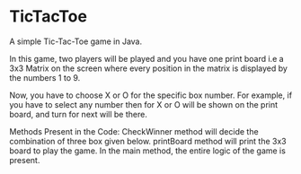 # TicTacToe
A simple Tic-Tac-Toe game in Java. 

In this game, two players will be played and you have one print board i.e a 3x3 Matrix
on the screen where every position in the matrix is displayed by the numbers 1 to 9.

Now, you have to choose X or O for the specific box number.
For example, if you have to select any number then for X or O will be shown on the print board,
and turn for next will be there.

Methods Present in the Code:
CheckWinner method will decide the combination of three box given below.
printBoard method will print the 3x3 board to play the game.
In the main method, the entire logic of the game is present.
